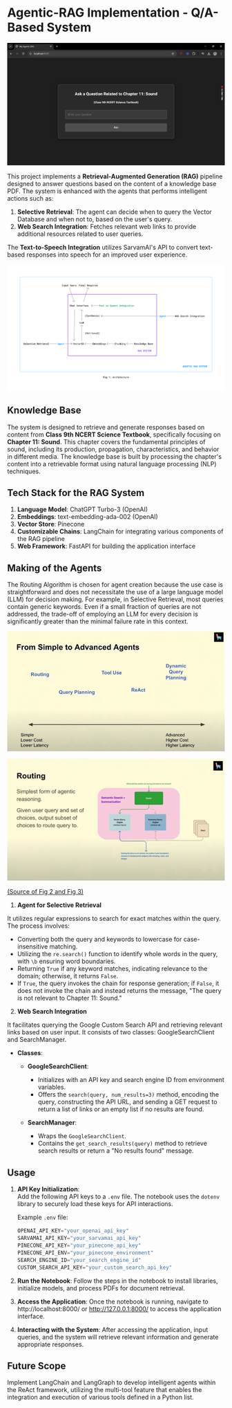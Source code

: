 # **Agentic-RAG Implementation - Q/A-Based System** 
[![Watch the video](test_1_thumbnail.png)](https://youtu.be/Bs9V6aq1raE)

This project implements a **Retrieval-Augmented Generation (RAG)** pipeline designed to answer questions based on the content of a knowledge base PDF. The system is enhanced with the agents that performs intelligent actions such as:

1. **Selective Retrieval**: The agent can decide when to query the Vector Database and when not to, based on the user's query.
2. **Web Search Integration**: Fetches relevant web links to provide additional resources related to user queries.

The **Text-to-Speech Integration** utilizes SarvamAI's API to convert text-based responses into speech for an improved user experience.

![Image 1](fig_1_architecture_agentic_rag.jpg)

## **Knowledge Base**

The system is designed to retrieve and generate responses based on content from **Class 9th NCERT Science Textbook**, specifically focusing on **Chapter 11: Sound**. This chapter covers the fundamental principles of sound, including its production, propagation, characteristics, and behavior in different media. The knowledge base is built by processing the chapter's content into a retrievable format using natural language processing (NLP) techniques.

## **Tech Stack for the RAG System**

1. **Language Model**: ChatGPT Turbo-3 (OpenAI)
2. **Embeddings**: text-embedding-ada-002 (OpenAI)
3. **Vector Store**: Pinecone
4. **Customizable Chains**: LangChain for integrating various components of the RAG pipeline
5. **Web Framework**: FastAPI for building the application interface

## **Making of the Agents**

The Routing Algorithm is chosen for agent creation because the use case is straightforward and does not necessitate the use of a large language model (LLM) for decision making. For example, in Selective Retrieval, most queries contain generic keywords. Even if a small fraction of queries are not addressed, the trade-off of employing an LLM for every decision is significantly greater than the minimal failure rate in this context.

![Image 2](fig_2_understanding_agents.png) 

![Image 3](fig_3_algorithm_used_for_making_agent.png)

[(Source of Fig 2 and Fig 3)](https://youtu.be/aQ4yQXeB1Ss?si=972eIHd_H6rKX06u)

1. **Agent for Selective Retrieval**

It utilizes regular expressions to search for exact matches within the query. The process involves:

- Converting both the query and keywords to lowercase for case-insensitive matching.
- Utilizing the `re.search()` function to identify whole words in the query, with `\b` ensuring word boundaries.
- Returning `True` if any keyword matches, indicating relevance to the domain; otherwise, it returns `False`.
- If `True`, the query invokes the chain for response generation; if `False`, it does not invoke the chain and instead returns the message, "The query is not relevant to Chapter 11: Sound."

2. **Web Search Integration**

It facilitates querying the Google Custom Search API and retrieving relevant links based on user input. It  consists of two classes: GoogleSearchClient and SearchManager.

- **Classes**:
  - **GoogleSearchClient**:
    - Initializes with an API key and search engine ID from environment variables.
    - Offers the `search(query, num_results=3)` method, encoding the query, constructing the API URL, and sending a GET request to return a list of links or an empty list if no results are found.
  
  - **SearchManager**:
    - Wraps the `GoogleSearchClient`.
    - Contains the `get_search_results(query)` method to retrieve search results or return a "No results found" message.

## **Usage**

1. **API Key Initialization**:  
   Add the following API keys to a `.env` file. The notebook uses the `dotenv` library to securely load these keys for API interactions.

   Example `.env` file:
   ```python
   OPENAI_API_KEY="your_openai_api_key"
   SARVAMAI_API_KEY="your_sarvamai_api_key"
   PINECONE_API_KEY="your_pinecone_api_key"
   PINECONE_API_ENV="your_pinecone_environment"
   SEARCH_ENGINE_ID="your_search_engine_id"
   CUSTOM_SEARCH_API_KEY="your_custom_search_api_key"

2. **Run the Notebook**: 
   Follow the steps in the notebook to install libraries, initialize models, and process PDFs for document retrieval.

3. **Access the Application**:
   Once the notebook is running, navigate to http://localhost:8000/ or http://127.0.0.1:8000/ to access the application interface.

4. **Interacting with the System**:
    After accessing the application, input queries, and the system will retrieve relevant information and generate appropriate responses.

## **Future Scope**

Implement LangChain and LangGraph to develop intelligent agents within the ReAct framework, utilizing the multi-tool feature that enables the integration and execution of various tools defined in a Python list.